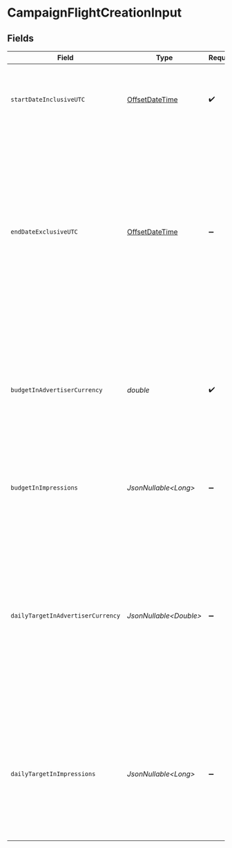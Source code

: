 # CampaignFlightCreationInput


## Fields

| Field                                                                                                                                                                                                                       | Type                                                                                                                                                                                                                        | Required                                                                                                                                                                                                                    | Description                                                                                                                                                                                                                 |
| --------------------------------------------------------------------------------------------------------------------------------------------------------------------------------------------------------------------------- | --------------------------------------------------------------------------------------------------------------------------------------------------------------------------------------------------------------------------- | --------------------------------------------------------------------------------------------------------------------------------------------------------------------------------------------------------------------------- | --------------------------------------------------------------------------------------------------------------------------------------------------------------------------------------------------------------------------- |
| `startDateInclusiveUTC`                                                                                                                                                                                                     | [OffsetDateTime](https://docs.oracle.com/javase/8/docs/api/java/time/OffsetDateTime.html)                                                                                                                                   | :heavy_check_mark:                                                                                                                                                                                                          | The date and time (in UTC) when the campaign flight is to start spending.                                                                                                                                                   |
| `endDateExclusiveUTC`                                                                                                                                                                                                       | [OffsetDateTime](https://docs.oracle.com/javase/8/docs/api/java/time/OffsetDateTime.html)                                                                                                                                   | :heavy_minus_sign:                                                                                                                                                                                                          | The date and time (in UTC) when the campaign flight is to stop spending if it has not yet exhausted its budget. To create or update a campaign flight, you may not set this property value to a date in the past.           |
| `budgetInAdvertiserCurrency`                                                                                                                                                                                                | *double*                                                                                                                                                                                                                    | :heavy_check_mark:                                                                                                                                                                                                          | The maximum amount the campaign flight may spend. This must be in the currency of the advertiser that owns the campaign.                                                                                                    |
| `budgetInImpressions`                                                                                                                                                                                                       | *JsonNullable\<Long>*                                                                                                                                                                                                       | :heavy_minus_sign:                                                                                                                                                                                                          | The maximum amount of impressions the campaign flight should buy.                                                                                                                                                           |
| `dailyTargetInAdvertiserCurrency`                                                                                                                                                                                           | *JsonNullable\<Double>*                                                                                                                                                                                                     | :heavy_minus_sign:                                                                                                                                                                                                          | The total amount the campaign flight should spend in a single day, if possible. If you do not want to limit the daily spend, you may set it to null. This must be in the currency of the advertiser that owns the campaign. |
| `dailyTargetInImpressions`                                                                                                                                                                                                  | *JsonNullable\<Long>*                                                                                                                                                                                                       | :heavy_minus_sign:                                                                                                                                                                                                          | The total amount of impressions the campaign flight should buy in a single day, if possible. If you do not want to limit the daily impressions, you may set it to null.                                                     |